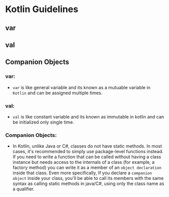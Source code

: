 # Kotlin Guidelines

## var
## val
## Companion Objects

### var:
* `var` is like general variable and its known as a mutuable variable in `Kotlin` and can be assigned multiple times.

### val:
* `val` is like constant variable and its known as immutable in kotlin and can be initialized only single time.

### Companion Objects:
* In Kotlin, unlike Java or C#, classes do not have static methods. In most cases, it's recommended to simply 
  use package-level functions instead.
  If you need to write a function that can be called without having a class instance but needs access to the internals of a class 
  (for example, a factory method) you can write it as a member of an `object declaration` inside that class.
  Even more specifically, If you declare a `companion object` inside your class, you'll be able to call its members with 
  the same syntax as calling static methods in java/C#, using only the class name as a qualifier.

